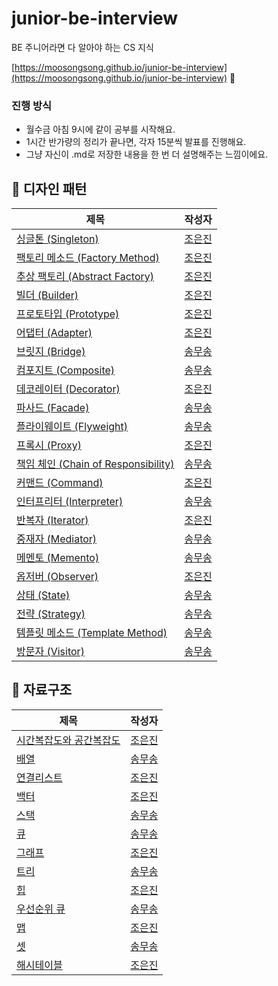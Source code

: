 # junior-be-interview

BE 주니어라면 다 알아야 하는 CS 지식

[https://moosongsong.github.io/junior-be-interview](https://moosongsong.github.io/junior-be-interview)
🎉

### 진행 방식

- 월수금 아침 9시에 같이 공부를 시작해요.
- 1시간 반가량의 정리가 끝나면, 각자 15분씩 발표를 진행해요.
- 그냥 자신이 .md로 저장한 내용을 한 번 더 설명해주는 느낌이에요.

## 🧩 디자인 패턴

| 제목                                                       | 작성자                                   |
|----------------------------------------------------------|---------------------------------------|
| [싱글톤 (Singleton)](./01_디자인패턴/01_싱글톤.md)                  | [조은진](https://github.com/eunn-jin)    |
| [팩토리 메소드 (Factory Method)](./01_디자인패턴/02_팩토리메소드.md)      | [조은진](https://github.com/eunn-jin)    |
| [추상 팩토리 (Abstract Factory)](./01_디자인패턴/03_추상팩토리.md)      | [조은진](https://github.com/eunn-jin)    |
| [빌더 (Builder)](./01_디자인패턴/04_빌더.md)                      | [조은진](https://github.com/eunn-jin)    |
| [프로토타입 (Prototype)](./01_디자인패턴/05_프로토타입.md)              | [조은진](https://github.com/eunn-jin)    |
| [어댑터 (Adapter)](./01_디자인패턴/06_어댑터.md)                    | [조은진](https://github.com/eunn-jin)    |
| [브릿지 (Bridge)](./01_디자인패턴/07_브릿지.md)                     | [송무송](https://github.com/moosongsong) |
| [컴포지트 (Composite)](./01_디자인패턴/08_컴포짓.md)                 | [송무송](https://github.com/moosongsong) |
| [데코레이터 (Decorator)](./01_디자인패턴/09_데코레이터.md)              | [조은진](https://github.com/eunn-jin)    |
| [파사드 (Facade)](./01_디자인패턴/10_퍼사드.md)                     | [송무송](https://github.com/moosongsong) |
| [플라이웨이트 (Flyweight)](./01_디자인패턴/11_플라이웨이트.md)            | [송무송](https://github.com/moosongsong) |
| [프록시 (Proxy)](./01_디자인패턴/12_프록시.md)                      | [조은진](https://github.com/eunn-jin)    |
| [책임 체인 (Chain of Responsibility)](./01_디자인패턴/13_책임연쇄.md) | [송무송](https://github.com/moosongsong) |
| [커맨드 (Command)](./01_디자인패턴/14_커맨드.md)                    | [조은진](https://github.com/eunn-jin)    |
| [인터프리터 (Interpreter)](./01_디자인패턴/15_인터프리터.md)            | [송무송](https://github.com/moosongsong) |
| [반복자 (Iterator)](./01_디자인패턴/16_이터레이터.md)                 | [조은진](https://github.com/eunn-jin)    |
| [중재자 (Mediator)](./01_디자인패턴/17_중재자.md)                   | [송무송](https://github.com/moosongsong) |
| [메멘토 (Memento)](./01_디자인패턴/18_메멘토.md)                    | [송무송](https://github.com/moosongsong) |
| [옵저버 (Observer)](./01_디자인패턴/19_옵저버.md)                   | [조은진](https://github.com/eunn-jin)    |
| [상태 (State)](./01_디자인패턴/20_상태.md)                        | [송무송](https://github.com/moosongsong) |
| [전략 (Strategy)](./01_디자인패턴/21_전략.md)                     | [송무송](https://github.com/moosongsong) |
| [템플릿 메소드 (Template Method)](./01_디자인패턴/22_템플릿.md)        | [송무송](https://github.com/moosongsong) |
| [방문자 (Visitor)](./01_디자인패턴/23_방문자.md)                    | [송무송](https://github.com/moosongsong) |

## 📐 자료구조

| 제목                                     | 작성자                                   |
|----------------------------------------|---------------------------------------|
| [시간복잡도와 공간복잡도](./02_자료구조/01_시공간복잡도.md) | [조은진](https://github.com/eunn-jin)    |
| [배열](./02_자료구조/02_배열.md)               | [송무송](https://github.com/moosongsong) |
| [연결리스트](./02_자료구조/03_연결리스트.md)         | [조은진](https://github.com/eunn-jin)    |
| [백터](./02_자료구조/04_백터.md)               | [조은진](https://github.com/eunn-jin)    |
| [스택](./02_자료구조/05_스택.md)               | [송무송](https://github.com/moosongsong) |
| [큐](./02_자료구조/06_큐.md)                 | [송무송](https://github.com/moosongsong) |
| [그래프](./02_자료구조/07_그래프.md)             | [조은진](https://github.com/eunn-jin)    |
| [트리](./02_자료구조/08_트리.md)               | [송무송](https://github.com/moosongsong) |
| [힙](./02_자료구조/09_힙.md)                 | [조은진](https://github.com/eunn-jin)    |
| [우선순위 큐](./02_자료구조/10_우선순위큐.md)        | [송무송](https://github.com/moosongsong) |
| [맵](./02_자료구조/11_맵.md)                 | [조은진](https://github.com/eunn-jin)    |
| [셋](./02_자료구조/12_셋.md)                 | [송무송](https://github.com/moosongsong) |
| [해시테이블](./02_자료구조/13_해시테이블.md)         | [조은진](https://github.com/eunn-jin)    |
